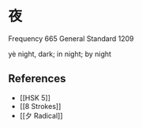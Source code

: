 # 夜
Frequency 665
General Standard 1209

yè
night, dark; in night; by night

## References
- [[HSK 5]]
- [[8 Strokes]]
- [[夕 Radical]]